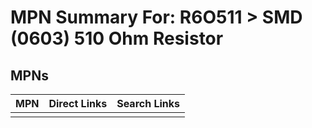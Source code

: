 



# MPN Summary For: R6O511 > SMD (0603) 510 Ohm Resistor

## MPNs
  

|MPN|Direct Links|Search Links|
| :--- | :--- | :--- |
||||
